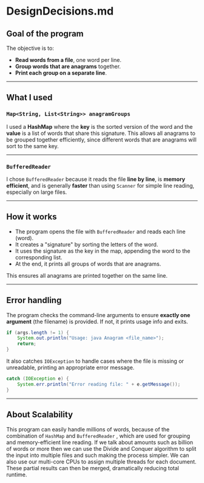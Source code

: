 # DesignDecisions.md

## Goal of the program

The objective is to:

* **Read words from a file**, one word per line.
* **Group words that are anagrams** together.
* **Print each group on a separate line**.

---

## What I used

### `Map<String, List<String>> anagramGroups`

I used a **HashMap** where the **key** is the sorted version of the word and the **value** is a list of words that share this signature. This allows all anagrams to be grouped together efficiently, since different words that are anagrams will sort to the same key.

---

### `BufferedReader`

I chose `BufferedReader` because it reads the file **line by line**, is **memory efficient**, and is generally **faster** than using `Scanner` for simple line reading, especially on large files.

---

## How it works

* The program opens the file with `BufferedReader` and reads each line (word).
* It creates a "signature" by sorting the letters of the word.
* It uses the signature as the key in the map, appending the word to the corresponding list.
* At the end, it prints all groups of words that are anagrams.

This ensures all anagrams are printed together on the same line.

---

## Error handling

The program checks the command-line arguments to ensure **exactly one argument** (the filename) is provided. If not, it prints usage info and exits.

```java
if (args.length != 1) {
    System.out.println("Usage: java Anagram <file_name>");
    return;
}
```

It also catches `IOException` to handle cases where the file is missing or unreadable, printing an appropriate error message.

```java
catch (IOException e) {
    System.err.println("Error reading file: " + e.getMessage());
}
```
---
## About Scalability
This program can easily handle millions of words, because of the combination of ```HashMap``` and ```BufferedReader``` , which are used for grouping and memory-efficient line reading.
If we talk about amounts such as billion of words or more then we can use the Divide and Conquer algorithm to split the input into multiple files and such making the process simpler. We can also use our multi-core CPUs to assign multiple threads for each document. These partial results can then be merged, dramatically reducing total runtime.